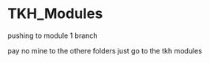 # TKH_Modules
pushing to module 1 branch

pay no mine to the othere folders just go to the tkh modules 
